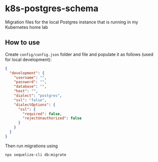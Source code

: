 # k8s-postgres-schema

Migration files for the local Postgres instance that is running in my Kubernetes home lab

## How to use

Create `config/config.json` folder and file and populate it as follows (used for local development):

```JSON
{
  "development": {
    "username": "",
    "password": "",
    "database": "",
    "host": "",
    "dialect": "postgres",
    "ssl": "false",
    "dialectOptions": {
      "ssl": {
        "required": false,
        "rejectUnauthorized": false
      }
    }
  }
}
```

Then run migrations using

```npx sequelize-cli db:migrate```